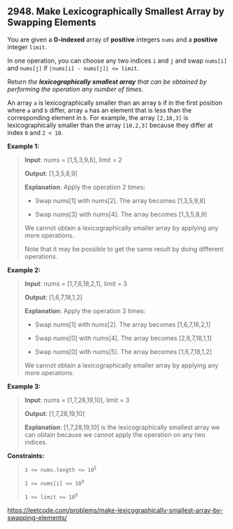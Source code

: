 ## 2948. Make Lexicographically Smallest Array by Swapping Elements

You are given a **0-indexed** array of **positive** integers `nums` and a **positive** integer `limit`.

In one operation, you can choose any two indices `i` and `j` and swap `nums[i]` and `nums[j]` if `|nums[i] - nums[j]| <= limit`.

Return _the **lexicographically smallest array** that can be obtained by performing the operation any number of times_.

An array `a` is lexicographically smaller than an array `b` if in the first position where `a` and `b` differ, array `a` has an element that is less than the corresponding element in `b`. For example, the array `[2,10,3]` is lexicographically smaller than the array `[10,2,3]` because they differ at index `0` and `2 < 10`.

**Example 1:**
>
>**Input**: nums = [1,5,3,9,8], limit = 2
>
>**Output**: [1,3,5,8,9]
>
>**Explanation**: Apply the operation 2 times:
>
>- Swap nums[1] with nums[2]. The array becomes [1,3,5,9,8]
>
>- Swap nums[3] with nums[4]. The array becomes [1,3,5,8,9]
>
>We cannot obtain a lexicographically smaller array by applying any more operations.
>
>Note that it may be possible to get the same result by doing different operations.

**Example 2:**
>
>**Input**: nums = [1,7,6,18,2,1], limit = 3
>
>**Output**: [1,6,7,18,1,2]
>
>**Explanation**: Apply the operation 3 times:
>
>- Swap nums[1] with nums[2]. The array becomes [1,6,7,18,2,1]
>
>- Swap nums[0] with nums[4]. The array becomes [2,6,7,18,1,1]
>
>- Swap nums[0] with nums[5]. The array becomes [1,6,7,18,1,2]
>
>We cannot obtain a lexicographically smaller array by applying any more operations.

**Example 3:**
>
>**Input**: nums = [1,7,28,19,10], limit = 3
>
>**Output**: [1,7,28,19,10]
>
>**Explanation**: [1,7,28,19,10] is the lexicographically smallest array we can obtain because we cannot apply the operation on any two indices.

**Constraints:**
>
><code>1 <= nums.length <= 10<sup>5</sup></code>
>
><code>1 <= nums[i] <= 10<sup>9</sup></code>
>
><code>1 <= limit <= 10<sup>9</sup></code>

https://leetcode.com/problems/make-lexicographically-smallest-array-by-swapping-elements/